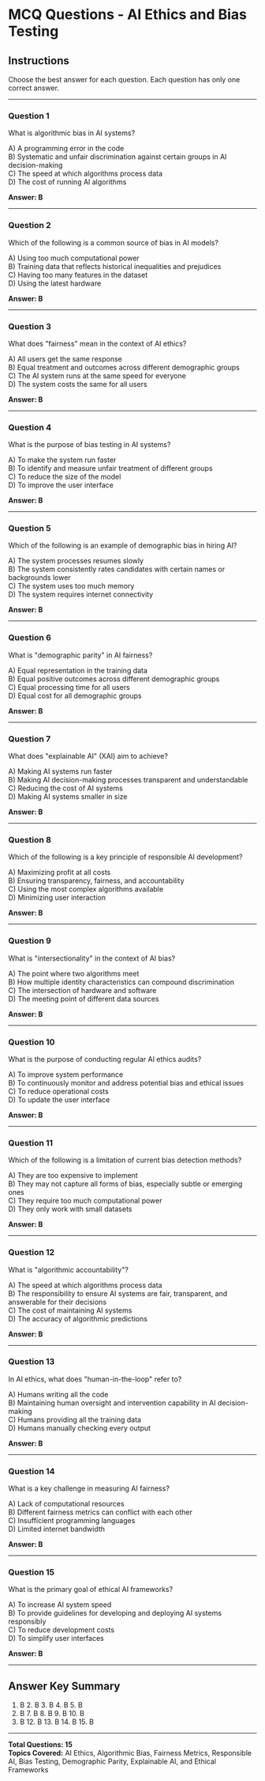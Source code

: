 # MCQ Questions - AI Ethics and Bias Testing

## Instructions
Choose the best answer for each question. Each question has only one correct answer.

---

### Question 1
What is algorithmic bias in AI systems?

A) A programming error in the code  
B) Systematic and unfair discrimination against certain groups in AI decision-making  
C) The speed at which algorithms process data  
D) The cost of running AI algorithms  

**Answer: B**

---

### Question 2
Which of the following is a common source of bias in AI models?

A) Using too much computational power  
B) Training data that reflects historical inequalities and prejudices  
C) Having too many features in the dataset  
D) Using the latest hardware  

**Answer: B**

---

### Question 3
What does "fairness" mean in the context of AI ethics?

A) All users get the same response  
B) Equal treatment and outcomes across different demographic groups  
C) The AI system runs at the same speed for everyone  
D) The system costs the same for all users  

**Answer: B**

---

### Question 4
What is the purpose of bias testing in AI systems?

A) To make the system run faster  
B) To identify and measure unfair treatment of different groups  
C) To reduce the size of the model  
D) To improve the user interface  

**Answer: B**

---

### Question 5
Which of the following is an example of demographic bias in hiring AI?

A) The system processes resumes slowly  
B) The system consistently rates candidates with certain names or backgrounds lower  
C) The system uses too much memory  
D) The system requires internet connectivity  

**Answer: B**

---

### Question 6
What is "demographic parity" in AI fairness?

A) Equal representation in the training data  
B) Equal positive outcomes across different demographic groups  
C) Equal processing time for all users  
D) Equal cost for all demographic groups  

**Answer: B**

---

### Question 7
What does "explainable AI" (XAI) aim to achieve?

A) Making AI systems run faster  
B) Making AI decision-making processes transparent and understandable  
C) Reducing the cost of AI systems  
D) Making AI systems smaller in size  

**Answer: B**

---

### Question 8
Which of the following is a key principle of responsible AI development?

A) Maximizing profit at all costs  
B) Ensuring transparency, fairness, and accountability  
C) Using the most complex algorithms available  
D) Minimizing user interaction  

**Answer: B**

---

### Question 9
What is "intersectionality" in the context of AI bias?

A) The point where two algorithms meet  
B) How multiple identity characteristics can compound discrimination  
C) The intersection of hardware and software  
D) The meeting point of different data sources  

**Answer: B**

---

### Question 10
What is the purpose of conducting regular AI ethics audits?

A) To improve system performance  
B) To continuously monitor and address potential bias and ethical issues  
C) To reduce operational costs  
D) To update the user interface  

**Answer: B**

---

### Question 11
Which of the following is a limitation of current bias detection methods?

A) They are too expensive to implement  
B) They may not capture all forms of bias, especially subtle or emerging ones  
C) They require too much computational power  
D) They only work with small datasets  

**Answer: B**

---

### Question 12
What is "algorithmic accountability"?

A) The speed at which algorithms process data  
B) The responsibility to ensure AI systems are fair, transparent, and answerable for their decisions  
C) The cost of maintaining AI systems  
D) The accuracy of algorithmic predictions  

**Answer: B**

---

### Question 13
In AI ethics, what does "human-in-the-loop" refer to?

A) Humans writing all the code  
B) Maintaining human oversight and intervention capability in AI decision-making  
C) Humans providing all the training data  
D) Humans manually checking every output  

**Answer: B**

---

### Question 14
What is a key challenge in measuring AI fairness?

A) Lack of computational resources  
B) Different fairness metrics can conflict with each other  
C) Insufficient programming languages  
D) Limited internet bandwidth  

**Answer: B**

---

### Question 15
What is the primary goal of ethical AI frameworks?

A) To increase AI system speed  
B) To provide guidelines for developing and deploying AI systems responsibly  
C) To reduce development costs  
D) To simplify user interfaces  

**Answer: B**

---

## Answer Key Summary
1. B  2. B  3. B  4. B  5. B  
6. B  7. B  8. B  9. B  10. B  
11. B  12. B  13. B  14. B  15. B

---

**Total Questions: 15**  
**Topics Covered:** AI Ethics, Algorithmic Bias, Fairness Metrics, Responsible AI, Bias Testing, Demographic Parity, Explainable AI, and Ethical Frameworks